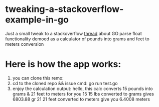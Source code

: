 # tweaking-a-stackoverflow-example-in-go
Just a small tweak to a stackoverflow [thread](https://stackoverflow.com/questions/38777961/converting-string-input-to-float64-using-parsefloat-in-golang) about GO parse float functionality demoed as a calculator of pounds into grams and feet to meters conversion

# Here is how the app works:
1) you can clone this remo:
2) cd to the cloned repo && issue cmd: go run test.go 
3) enjoy the calculation output:
hello, this calc converts 15 pounds into grams & 21 feet to meters for you
15
15 lbs converted to grams gives 6803.88 gr
21
21 feet converted to meters give you 6.4008 meters